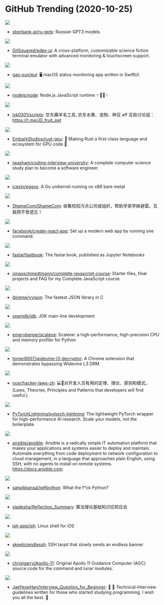 # GitHub Trending (2020-10-25)

![](https://img.shields.io/badge/Python-New%20226-green?style=flat-square&logo=appveyor)
- [sberbank-ai/ru-gpts](https://github.com/sberbank-ai/ru-gpts): Russian GPT3 models.

![](https://img.shields.io/badge/JavaScript-New%20639-green?style=flat-square&logo=appveyor)
- [GitSquared/edex-ui](https://github.com/GitSquared/edex-ui): A cross-platform, customizable science fiction terminal emulator with advanced monitoring & touchscreen support.

![](https://img.shields.io/badge/Swift-New%20537-green?style=flat-square&logo=appveyor)
- [gao-sun/eul](https://github.com/gao-sun/eul): 🖥️ macOS status monitoring app written in SwiftUI.

![](https://img.shields.io/badge/JavaScript-New%20194-green?style=flat-square&logo=appveyor)
- [nodejs/node](https://github.com/nodejs/node): Node.js JavaScript runtime ✨🐢🚀✨

![](https://img.shields.io/badge/JavaScript-New%20198-green?style=flat-square&logo=appveyor)
- [lxk0301/scripts](https://github.com/lxk0301/scripts): 京东薅羊毛工具, 京东水果、宠物、种豆 aff 互助讨论组：https://t.me/JD_fruit_pet

![](https://img.shields.io/badge/Rust-New%20864-green?style=flat-square&logo=appveyor)
- [EmbarkStudios/rust-gpu](https://github.com/EmbarkStudios/rust-gpu): 🐉 Making Rust a first-class language and ecosystem for GPU code 🚧

![](https://img.shields.io/badge/none-New%20658-green?style=flat-square&logo=appveyor)
- [jwasham/coding-interview-university](https://github.com/jwasham/coding-interview-university): A complete computer science study plan to become a software engineer.

![](https://img.shields.io/badge/Go-New%20374-green?style=flat-square&logo=appveyor)
- [icexin/eggos](https://github.com/icexin/eggos): A Go unikernel running on x86 bare metal

![](https://img.shields.io/badge/none-New%20726-green?style=flat-square&logo=appveyor)
- [ShameCom/ShameCom](https://github.com/ShameCom/ShameCom): 收集校招污点公司或组织，帮助学弟学妹避雷。互联网不曾遗忘！

![](https://img.shields.io/badge/JavaScript-New%20147-green?style=flat-square&logo=appveyor)
- [facebook/create-react-app](https://github.com/facebook/create-react-app): Set up a modern web app by running one command.

![](https://img.shields.io/badge/Jupyter%20Notebook-New%20226-green?style=flat-square&logo=appveyor)
- [fastai/fastbook](https://github.com/fastai/fastbook): The fastai book, published as Jupyter Notebooks

![](https://img.shields.io/badge/JavaScript-New%20175-green?style=flat-square&logo=appveyor)
- [jonasschmedtmann/complete-javascript-course](https://github.com/jonasschmedtmann/complete-javascript-course): Starter files, final projects and FAQ for my Complete JavaScript course

![](https://img.shields.io/badge/C-New%20295-green?style=flat-square&logo=appveyor)
- [ibireme/yyjson](https://github.com/ibireme/yyjson): The fastest JSON library in C

![](https://img.shields.io/badge/Java-New%2060-green?style=flat-square&logo=appveyor)
- [openjdk/jdk](https://github.com/openjdk/jdk): JDK main-line development

![](https://img.shields.io/badge/Python-New%20281-green?style=flat-square&logo=appveyor)
- [emeryberger/scalene](https://github.com/emeryberger/scalene): Scalene: a high-performance, high-precision CPU and memory profiler for Python

![](https://img.shields.io/badge/JavaScript-New%20209-green?style=flat-square&logo=appveyor)
- [tomer8007/widevine-l3-decryptor](https://github.com/tomer8007/widevine-l3-decryptor): A Chrome extension that demonstrates bypassing Widevine L3 DRM

![](https://img.shields.io/badge/none-New%20437-green?style=flat-square&logo=appveyor)
- [nusr/hacker-laws-zh](https://github.com/nusr/hacker-laws-zh): 💻📖对开发人员有用的定律、理论、原则和模式。(Laws, Theories, Principles and Patterns that developers will find useful.)

![](https://img.shields.io/badge/Python-New%20234-green?style=flat-square&logo=appveyor)
- [PyTorchLightning/pytorch-lightning](https://github.com/PyTorchLightning/pytorch-lightning): The lightweight PyTorch wrapper for high-performance AI research. Scale your models, not the boilerplate.

![](https://img.shields.io/badge/Python-New%20137-green?style=flat-square&logo=appveyor)
- [ansible/ansible](https://github.com/ansible/ansible): Ansible is a radically simple IT automation platform that makes your applications and systems easier to deploy and maintain. Automate everything from code deployment to network configuration to cloud management, in a language that approaches plain English, using SSH, with no agents to install on remote systems. https://docs.ansible.com.

![](https://img.shields.io/badge/Python-New%20325-green?style=flat-square&logo=appveyor)
- [satwikkansal/wtfpython](https://github.com/satwikkansal/wtfpython): What the f*ck Python?

![](https://img.shields.io/badge/none-New%2040-green?style=flat-square&logo=appveyor)
- [sladesha/Reflection_Summary](https://github.com/sladesha/Reflection_Summary): 算法理论基础知识应知应会

![](https://img.shields.io/badge/C-New%20574-green?style=flat-square&logo=appveyor)
- [ish-app/ish](https://github.com/ish-app/ish): Linux shell for iOS

![](https://img.shields.io/badge/C-New%20194-green?style=flat-square&logo=appveyor)
- [skeeto/endlessh](https://github.com/skeeto/endlessh): SSH tarpit that slowly sends an endless banner

![](https://img.shields.io/badge/Assembly-New%2070-green?style=flat-square&logo=appveyor)
- [chrislgarry/Apollo-11](https://github.com/chrislgarry/Apollo-11): Original Apollo 11 Guidance Computer (AGC) source code for the command and lunar modules.

![](https://img.shields.io/badge/none-New%20418-green?style=flat-square&logo=appveyor)
- [JaeYeopHan/Interview_Question_for_Beginner](https://github.com/JaeYeopHan/Interview_Question_for_Beginner): 👦 👧 Technical-Interview guidelines written for those who started studying programming. I wish you all the best. 👾

